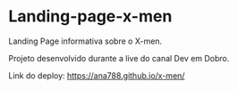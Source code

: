 # Landing-page-x-men  
Landing Page informativa sobre o X-men.

Projeto desenvolvido durante a live do canal Dev em Dobro.

Link do deploy: https://ana788.github.io/x-men/
